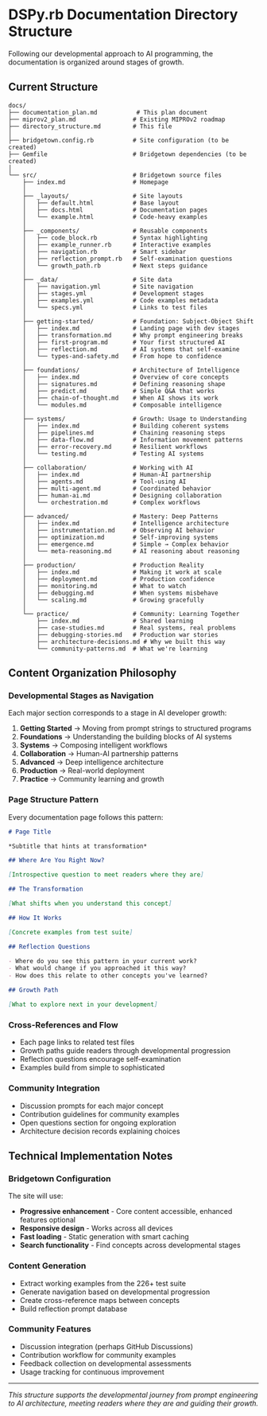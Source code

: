 # DSPy.rb Documentation Directory Structure

Following our developmental approach to AI programming, the documentation is organized around stages of growth.

## Current Structure

```
docs/
├── documentation_plan.md           # This plan document
├── miprov2_plan.md                # Existing MIPROv2 roadmap
├── directory_structure.md         # This file
│
├── bridgetown.config.rb           # Site configuration (to be created)
├── Gemfile                        # Bridgetown dependencies (to be created)
│
└── src/                           # Bridgetown source files
    ├── index.md                   # Homepage
    │
    ├── _layouts/                  # Site layouts
    │   ├── default.html           # Base layout
    │   ├── docs.html              # Documentation pages
    │   └── example.html           # Code-heavy examples
    │
    ├── _components/               # Reusable components
    │   ├── code_block.rb          # Syntax highlighting
    │   ├── example_runner.rb      # Interactive examples
    │   ├── navigation.rb          # Smart sidebar
    │   ├── reflection_prompt.rb   # Self-examination questions
    │   └── growth_path.rb         # Next steps guidance
    │
    ├── _data/                     # Site data
    │   ├── navigation.yml         # Site navigation
    │   ├── stages.yml             # Development stages
    │   ├── examples.yml           # Code examples metadata
    │   └── specs.yml              # Links to test files
    │
    ├── getting-started/           # Foundation: Subject-Object Shift
    │   ├── index.md               # Landing page with dev stages
    │   ├── transformation.md      # Why prompt engineering breaks
    │   ├── first-program.md       # Your first structured AI
    │   ├── reflection.md          # AI systems that self-examine
    │   └── types-and-safety.md    # From hope to confidence
    │
    ├── foundations/               # Architecture of Intelligence  
    │   ├── index.md               # Overview of core concepts
    │   ├── signatures.md          # Defining reasoning shape
    │   ├── predict.md             # Simple Q&A that works
    │   ├── chain-of-thought.md    # When AI shows its work
    │   └── modules.md             # Composable intelligence
    │
    ├── systems/                   # Growth: Usage to Understanding
    │   ├── index.md               # Building coherent systems
    │   ├── pipelines.md           # Chaining reasoning steps
    │   ├── data-flow.md           # Information movement patterns
    │   ├── error-recovery.md      # Resilient workflows
    │   └── testing.md             # Testing AI systems
    │
    ├── collaboration/             # Working with AI
    │   ├── index.md               # Human-AI partnership
    │   ├── agents.md              # Tool-using AI
    │   ├── multi-agent.md         # Coordinated behavior
    │   ├── human-ai.md            # Designing collaboration
    │   └── orchestration.md       # Complex workflows
    │
    ├── advanced/                  # Mastery: Deep Patterns
    │   ├── index.md               # Intelligence architecture
    │   ├── instrumentation.md     # Observing AI behavior
    │   ├── optimization.md        # Self-improving systems
    │   ├── emergence.md           # Simple → Complex behavior
    │   └── meta-reasoning.md      # AI reasoning about reasoning
    │
    ├── production/                # Production Reality
    │   ├── index.md               # Making it work at scale
    │   ├── deployment.md          # Production confidence
    │   ├── monitoring.md          # What to watch
    │   ├── debugging.md           # When systems misbehave
    │   └── scaling.md             # Growing gracefully
    │
    └── practice/                  # Community: Learning Together
        ├── index.md               # Shared learning
        ├── case-studies.md        # Real systems, real problems
        ├── debugging-stories.md   # Production war stories
        ├── architecture-decisions.md # Why we built this way
        └── community-patterns.md  # What we're learning
```

## Content Organization Philosophy

### **Developmental Stages as Navigation**

Each major section corresponds to a stage in AI developer growth:

1. **Getting Started** → Moving from prompt strings to structured programs
2. **Foundations** → Understanding the building blocks of AI systems  
3. **Systems** → Composing intelligent workflows
4. **Collaboration** → Human-AI partnership patterns
5. **Advanced** → Deep intelligence architecture
6. **Production** → Real-world deployment
7. **Practice** → Community learning and growth

### **Page Structure Pattern**

Every documentation page follows this pattern:

```markdown
# Page Title

*Subtitle that hints at transformation*

## Where Are You Right Now?

[Introspective question to meet readers where they are]

## The Transformation

[What shifts when you understand this concept]

## How It Works

[Concrete examples from test suite]

## Reflection Questions

- Where do you see this pattern in your current work?
- What would change if you approached it this way?
- How does this relate to other concepts you've learned?

## Growth Path

[What to explore next in your development]
```

### **Cross-References and Flow**

- Each page links to related test files
- Growth paths guide readers through developmental progression
- Reflection questions encourage self-examination
- Examples build from simple to sophisticated

### **Community Integration**

- Discussion prompts for each major concept
- Contribution guidelines for community examples
- Open questions section for ongoing exploration
- Architecture decision records explaining choices

## Technical Implementation Notes

### **Bridgetown Configuration**

The site will use:
- **Progressive enhancement** - Core content accessible, enhanced features optional
- **Responsive design** - Works across all devices
- **Fast loading** - Static generation with smart caching
- **Search functionality** - Find concepts across developmental stages

### **Content Generation**

- Extract working examples from the 226+ test suite
- Generate navigation based on developmental progression
- Create cross-reference maps between concepts
- Build reflection prompt database

### **Community Features**

- Discussion integration (perhaps GitHub Discussions)
- Contribution workflow for community examples
- Feedback collection on developmental assessments
- Usage tracking for continuous improvement

---

*This structure supports the developmental journey from prompt engineering to AI architecture, meeting readers where they are and guiding their growth.*

